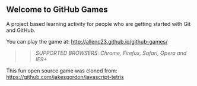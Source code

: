 ## Welcome to GitHub Games

A project based learning activity for people who are getting started with Git and GitHub.

You can play the game at: http://allenc23.github.io/github-games/

>> _*SUPPORTED BROWSERS*: Chrome, Firefox, Safari, Opera and IE9+_

This fun open source game was cloned from: https://github.com/jakesgordon/javascript-tetris
